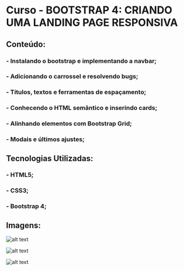 # Curso - BOOTSTRAP 4: CRIANDO UMA LANDING PAGE RESPONSIVA

## Conteúdo:

### - Instalando o bootstrap e implementando a navbar;

### - Adicionando o carrossel e resolvendo bugs;

### - Títulos, textos e ferramentas de espaçamento;

### - Conhecendo o HTML semântico e inserindo cards;

### - Alinhando elementos com Bootstrap Grid;

### - Modais e últimos ajustes;

## Tecnologias Utilizadas:

### - HTML5;

### - CSS3;

### - Bootstrap 4;

## Imagens:

![alt text](https://github.com/lucianonevesln/bootstrap/blob/main/img/Screenshot_1.png)

![alt text](https://github.com/lucianonevesln/bootstrap/blob/main/img/Screenshot_2.png)

![alt text](https://github.com/lucianonevesln/bootstrap/blob/main/img/Screenshot_3.png)